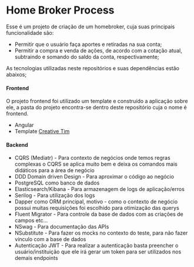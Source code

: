 # Home Broker Process

Esse é um projeto de criação de um homebroker, cuja suas principais funcionalidade são:
- Permitir que o usuário faça aportes e retiradas na sua conta;
- Permitir a compra e venda de ações, de acordo com a cotação atual, subtraindo e somando do saldo da conta, respectivamente;
 
As tecnologias utilizadas neste repositórios e suas dependências estão abaixos;
#### Frontend
O projeto frontend foi utilizado um template e construído a aplicação sobre ele, a pasta do projeto encontra-se dentro deste repositório cuja o nome é frontend.
- Angular
- Template [Creative Tim](https://www.creative-tim.com/)

#### Backend
- CQRS (Mediatr) - Para contexto de negócios onde temos regras complexas o CQRS se aplica muito bem e deixa os comandos mais didáticos para a área de negócio
- DDD Domain driven Design - Para aproximar o código ao negócio
- PostgreSQL como banco de dados
- Elasticsearch/Kibana - Para armazenagem de logs de aplicação/erros
- Serilog - Para utilização dos logs
- Dapper como ORM principal, motivo - como o contexto de negócio possui muitas requisições foi escolhido para otimização das querys
- Fluent Migrator - Para controle da base de dados com as criações de campos etc...
- NSwag - Para documentação das APIs
- NSubstitute - Para fazer os mocks no contexto do teste, para não fazer vínculo com a base de dados
- Autenticação JWT - Para realizar a autenticação basta preencher o usuário/instituição que ele irá gerar um token para ser utilizados nos demais endpoints
